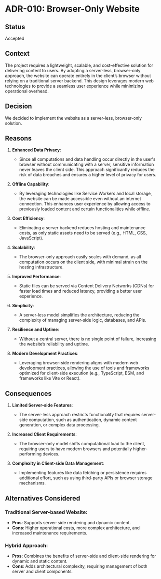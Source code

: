 # ADR-010: Browser-Only Website

## Status

Accepted

## Context

The project requires a lightweight, scalable, and cost-effective solution for
delivering content to users. By adopting a server-less, browser-only approach,
the website can operate entirely in the client’s browser without relying on a
traditional server backend. This design leverages modern web technologies to
provide a seamless user experience while minimizing operational overhead.

## Decision

We decided to implement the website as a server-less, browser-only solution.

## Reasons

1. **Enhanced Data Privacy**:

   - Since all computations and data handling occur directly in the user's
     browser without communicating with a server, sensitive information never
     leaves the client side. This approach significantly reduces the risk of
     data breaches and ensures a higher level of privacy for users.

2. **Offline Capability**:

   - By leveraging technologies like Service Workers and local storage, the
     website can be made accessible even without an internet connection. This
     enhances user experience by allowing access to previously loaded content
     and certain functionalities while offline.

3. **Cost Efficiency**:

   - Eliminating a server backend reduces hosting and maintenance costs, as only
     static assets need to be served (e.g., HTML, CSS, JavaScript).

4. **Scalability**:

   - The browser-only approach easily scales with demand, as all computation
     occurs on the client side, with minimal strain on the hosting
     infrastructure.

5. **Improved Performance**:

   - Static files can be served via Content Delivery Networks (CDNs) for faster
     load times and reduced latency, providing a better user experience.

6. **Simplicity**:

   - A server-less model simplifies the architecture, reducing the complexity of
     managing server-side logic, databases, and APIs.

7. **Resilience and Uptime**:

   - Without a central server, there is no single point of failure, increasing
     the website’s reliability and uptime.

8. **Modern Development Practices**:

   - Leveraging browser-side rendering aligns with modern web development
     practices, allowing the use of tools and frameworks optimized for
     client-side execution (e.g., TypeScript, ESM, and frameworks like Vite or
     React).

## Consequences

1. **Limited Server-side Features**:

   - The server-less approach restricts functionality that requires server-side
     computation, such as authentication, dynamic content generation, or complex
     data processing.

2. **Increased Client Requirements**:

   - The browser-only model shifts computational load to the client, requiring
     users to have modern browsers and potentially higher-performing devices.

3. **Complexity in Client-side Data Management**:

   - Implementing features like data fetching or persistence requires additional
     effort, such as using third-party APIs or browser storage mechanisms.

## Alternatives Considered

### Traditional Server-based Website:

- **Pros**: Supports server-side rendering and dynamic content.
- **Cons**: Higher operational costs, more complex architecture, and
  increased maintenance requirements.

### Hybrid Approach:

- **Pros**: Combines the benefits of server-side and client-side rendering
  for dynamic and static content.
- **Cons**: Adds architectural complexity, requiring management of both
  server and client components.
